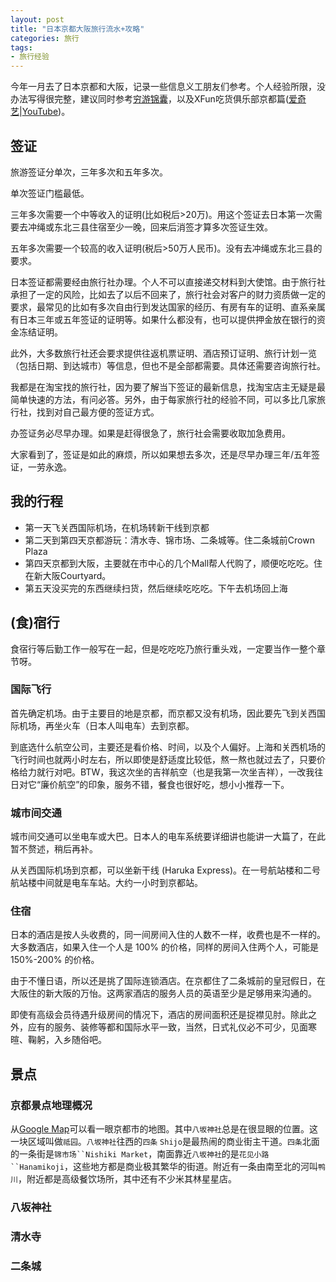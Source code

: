 ```yaml
---
layout: post
title: "日本京都大阪旅行流水+攻略"
categories: 旅行
tags:
- 旅行经验
---
```

今年一月去了日本京都和大阪，记录一些信息义工朋友们参考。个人经验所限，没办法写得很完整，建议同时参考[穷游锦囊](http://guide.qyer.com/kyoto/)，以及XFun吃货俱乐部京都篇([爱奇艺](http://www.iqiyi.com/v_19rr9wpnfo.html)|[YouTube](https://www.youtube.com/watch?v=I5ARkiz9ml4&t=1s))。

## 签证

旅游签证分单次，三年多次和五年多次。

单次签证门槛最低。

三年多次需要一个中等收入的证明(比如税后>20万)。用这个签证去日本第一次需要去冲绳或东北三县住宿至少一晚，回来后消签才算多次签证生效。

五年多次需要一个较高的收入证明(税后>50万人民币)。没有去冲绳或东北三县的要求。

日本签证都需要经由旅行社办理。个人不可以直接递交材料到大使馆。由于旅行社承担了一定的风险，比如去了以后不回来了，旅行社会对客户的财力资质做一定的要求，最常见的比如有多次自由行到发达国家的经历、有房有车的证明、直系亲属有日本三年或五年签证的证明等。如果什么都没有，也可以提供押金放在银行的资金冻结证明。

此外，大多数旅行社还会要求提供往返机票证明、酒店预订证明、旅行计划一览（包括日期、到达城市）等信息，但也不是全部都需要。具体还需要咨询旅行社。

我都是在淘宝找的旅行社，因为要了解当下签证的最新信息，找淘宝店主无疑是最简单快速的方法，有问必答。另外，由于每家旅行社的经验不同，可以多比几家旅行社，找到对自己最方便的签证方式。

办签证务必尽早办理。如果是赶得很急了，旅行社会需要收取加急费用。

大家看到了，签证是如此的麻烦，所以如果想去多次，还是尽早办理三年/五年签证，一劳永逸。

## 我的行程

- 第一天飞关西国际机场，在机场转新干线到京都
- 第二天到第四天京都游玩：清水寺、锦市场、二条城等。住二条城前Crown Plaza
- 第四天京都到大阪，主要就在市中心的几个Mall帮人代购了，顺便吃吃吃。住在新大阪Courtyard。
- 第五天没买完的东西继续扫货，然后继续吃吃吃。下午去机场回上海

## (食)宿行

食宿行等后勤工作一般写在一起，但是吃吃吃乃旅行重头戏，一定要当作一整个章节呀。

### 国际飞行

首先确定机场。由于主要目的地是京都，而京都又没有机场，因此要先飞到关西国际机场，再坐火车（日本人叫电车）去到京都。

到底选什么航空公司，主要还是看价格、时间，以及个人偏好。上海和关西机场的飞行时间也就两小时左右，所以即使是舒适度比较低，熬一熬也就过去了，只要价格给力就行对吧。BTW，我这次坐的吉祥航空（也是我第一次坐吉祥），一改我往日对它“廉价航空”的印象，服务不错，餐食也很好吃，想小小推荐一下。

### 城市间交通

城市间交通可以坐电车或大巴。日本人的电车系统要详细讲也能讲一大篇了，在此暂不赘述，稍后再补。

从关西国际机场到京都，可以坐新干线 (Haruka Express)。在一号航站楼和二号航站楼中间就是电车车站。大约一小时到京都站。

### 住宿

日本的酒店是按人头收费的，同一间房间入住的人数不一样，收费也是不一样的。大多数酒店，如果入住一个人是 100% 的价格，同样的房间入住两个人，可能是 150%-200% 的价格。

由于不懂日语，所以还是挑了国际连锁酒店。在京都住了二条城前的皇冠假日，在大阪住的新大阪的万怡。这两家酒店的服务人员的英语至少是足够用来沟通的。

即使有高级会员待遇升级房间的情况下，酒店的房间面积还是捉襟见肘。除此之外，应有的服务、装修等都和国际水平一致，当然，日式礼仪必不可少，见面寒暄、鞠躬，入乡随俗吧。

## 景点

### 京都景点地理概况
从[Google Map](https://www.google.com/maps/place/kyoto)可以看一眼京都市的地图。其中`八坂神社`总是在很显眼的位置。这一块区域叫做`祗园`。`八坂神社`往西的`四条` `Shijo`是最热闹的商业街主干道。`四条`北面的一条街是`锦市场``Nishiki Market`，南面靠近`八坂神社`的是`花见小路``Hanamikoji`，这些地方都是商业极其繁华的街道。附近有一条由南至北的河叫`鸭川`，附近都是高级餐饮场所，其中还有不少米其林星星店。


### 八坂神社


### 清水寺


### 二条城


